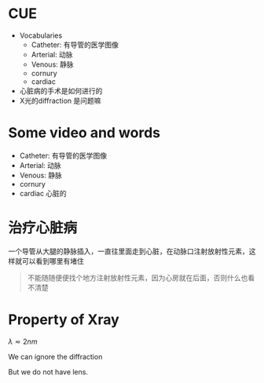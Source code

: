 # CUE
- Vocabularies
  - Catheter: 有导管的医学图像
  - Arterial: 动脉
  - Venous: 静脉
  - cornury
  - cardiac
- 心脏病的手术是如何进行的
- X光的diffraction 是问题嘛
# Some video and words

- Catheter: 有导管的医学图像
- Arterial: 动脉
- Venous: 静脉
- cornury
- cardiac 心脏的

# 治疗心脏病
一个导管从大腿的静脉插入，一直往里面走到心脏，在动脉口注射放射性元素，这样就可以看到哪里有堵住

> 不能随随便便找个地方注射放射性元素，因为心房就在后面，否则什么也看不清楚


# Property of Xray

$\lambda\eqsim2nm$

We can ignore the diffraction

But we do not have lens.

